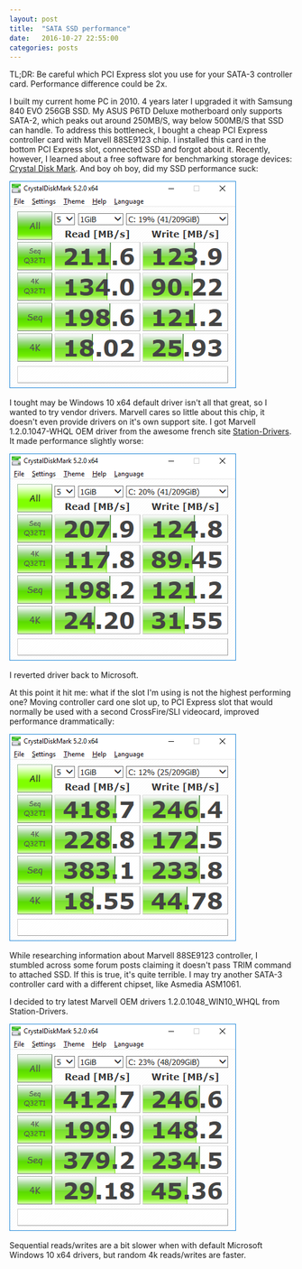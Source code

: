```yaml
---
layout: post
title:  "SATA SSD performance"
date:   2016-10-27 22:55:00
categories: posts
---
```


TL;DR: Be careful which PCI Express slot you use for your SATA-3 controller card. Performance difference could be 2x.

I built my current home PC in 2010. 4 years later I upgraded it with Samsung 840 EVO 256GB SSD.
My ASUS P6TD Deluxe motherboard only supports SATA-2, which peaks out around 250MB/S, way below 500MB/S that SSD can handle.
To address this bottleneck, I bought a cheap PCI Express controller card with Marvell 88SE9123 chip.
I installed this card in the bottom PCI Express slot, connected SSD and forgot about it.
Recently, however, I learned about a free software for benchmarking storage devices:
[Crystal Disk Mark](http://crystalmark.info/software/CrystalDiskMark/index-e.html).
And boy oh boy, did my SSD performance suck:

![Samsung 840 EVO SSD with default Microsoft Windows 10 x64 driver in bottom PCIE slot](/img/2016-10-27-sata-ssd-performance-1.png)

I tought may be Windows 10 x64 default driver isn't all that great, so I wanted to try vendor drivers.
Marvell cares so little about this chip, it doesn't even provide drivers on it's own support site.
I got Marvell 1.2.0.1047-WHQL OEM driver from the awesome french site
[Station-Drivers](http://www.station-drivers.com/index.php?option=com_remository&Itemid=352&func=select&id=348&lang=en).
It made performance slightly worse:

![Samsung 840 EVO SSD with Marvell 1.2.0.1047-WHQL x64 driver in bottom PCIE slot](/img/2016-10-27-sata-ssd-performance-2.png)

I reverted driver back to Microsoft.

At this point it hit me: what if the slot I'm using is not the highest performing one?
Moving controller card one slot up, to PCI Express slot that would normally be used with a second CrossFire/SLI videocard, improved performance drammatically:

![Samsung 840 EVO SSD with default Microsoft Windows 10 x64 driver in second from the bottom PCIE slot](/img/2016-10-27-sata-ssd-performance-3.png)

While researching information about Marvell 88SE9123 controller, I stumbled across some forum posts claiming it doesn't pass TRIM command to attached SSD.
If this is true, it's quite terrible.
I may try another SATA-3 controller card with a different chipset, like Asmedia ASM1061.

I decided to try latest Marvell OEM drivers 1.2.0.1048_WIN10_WHQL from Station-Drivers.

![Samsung 840 EVO SSD with Marvell 1.2.0.1048_WIN10_WHQL x64 driver in second from the bottom PCIE slot](/img/2016-10-27-sata-ssd-performance-4.png)

Sequential reads/writes are a bit slower when with default Microsoft Windows 10 x64 drivers, but random 4k reads/writes are faster.
